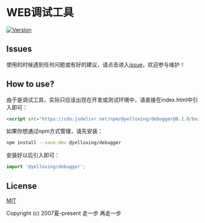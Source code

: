 # WEB调试工具

[![Version](https://img.shields.io/npm/v/@yelloxing/debugger.svg)](https://www.npmjs.com/package/@yelloxing/debugger)

## Issues
使用的时候遇到任何问题或有好的建议，请点击进入[issue](https://github.com/yelloxing/debug.console.js/issues)，欢迎参与维护！

## How to use?
由于是调试工具，实际只应该出现在开发或测试环境中，请直接在index.html中引入即可：

```html
<script src="https://cdn.jsdelivr.net/npm/@yelloxing/debugger@0.1.0/build/debug.console.min.js"></script>
```

如果你想通过npm方式管理，请先安装：

```bash
npm install --save-dev @yelloxing/debugger
```

安装好以后引入即可：

```js
import '@yelloxing/debugger';
```

## License

[MIT](https://github.com/yelloxing/debug.console.js/blob/master/LICENSE)

Copyright (c) 2007夏-present 走一步 再走一步
